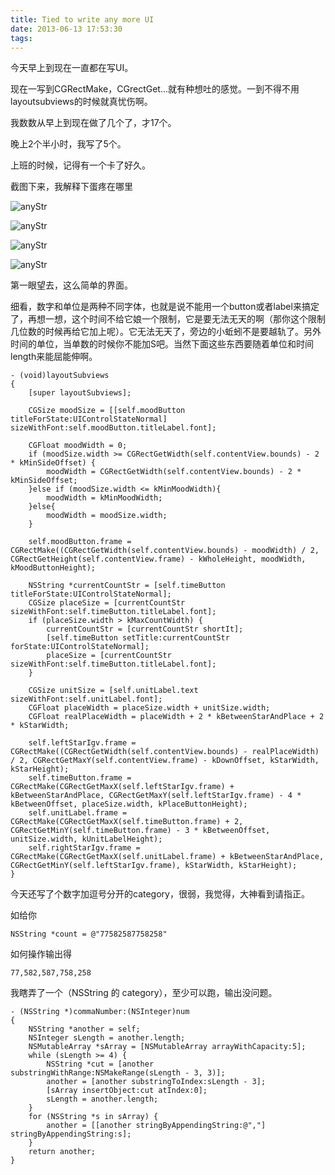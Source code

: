 ```yaml
---
title: Tied to write any more UI
date: 2013-06-13 17:53:30
tags:
---
```


今天早上到现在一直都在写UI。

现在一写到CGRectMake，CGrectGet...就有种想吐的感觉。一到不得不用layoutsubviews的时候就真忧伤啊。

我数数从早上到现在做了几个了，才17个。

晚上2个半小时，我写了5个。

上班的时候，记得有一个卡了好久。

截图下来，我解释下蛋疼在哪里

![anyStr](/images/sb1.png "sb1")

![anyStr](/images/sb2.png "sb2")

![anyStr](/images/sb3.png "sb3")

![anyStr](/images/sb4.png "sb4")

第一眼望去，这么简单的界面。

细看，数字和单位是两种不同字体，也就是说不能用一个button或者label来搞定了，再想一想，这个时间不给它娘一个限制，它是要无法无天的啊（那你这个限制几位数的时候再给它加上呢）。它无法无天了，旁边的小蚯蚓不是要越轨了。另外时间的单位，当单数的时候你不能加S吧。当然下面这些东西要随着单位和时间length来能屈能伸啊。

	- (void)layoutSubviews
	{
	    [super layoutSubviews];

	    CGSize moodSize = [[self.moodButton titleForState:UIControlStateNormal] sizeWithFont:self.moodButton.titleLabel.font];

	    CGFloat moodWidth = 0;
	    if (moodSize.width >= CGRectGetWidth(self.contentView.bounds) - 2 * kMinSideOffset) {
	        moodWidth = CGRectGetWidth(self.contentView.bounds) - 2 * kMinSideOffset;
	    }else if (moodSize.width <= kMinMoodWidth){
	        moodWidth = kMinMoodWidth;
	    }else{
	        moodWidth = moodSize.width;
	    }

	    self.moodButton.frame = CGRectMake((CGRectGetWidth(self.contentView.bounds) - moodWidth) / 2, CGRectGetHeight(self.contentView.frame) - kWholeHeight, moodWidth, kMoodButtonHeight);

	    NSString *currentCountStr = [self.timeButton titleForState:UIControlStateNormal];
	    CGSize placeSize = [currentCountStr sizeWithFont:self.timeButton.titleLabel.font];
	    if (placeSize.width > kMaxCountWidth) {
	        currentCountStr = [currentCountStr shortIt];
	        [self.timeButton setTitle:currentCountStr forState:UIControlStateNormal];
	        placeSize = [currentCountStr sizeWithFont:self.timeButton.titleLabel.font];
	    }

	    CGSize unitSize = [self.unitLabel.text sizeWithFont:self.unitLabel.font];
	    CGFloat placeWidth = placeSize.width + unitSize.width;
	    CGFloat realPlaceWidth = placeWidth + 2 * kBetweenStarAndPlace + 2 * kStarWidth;

	    self.leftStarIgv.frame = CGRectMake((CGRectGetWidth(self.contentView.bounds) - realPlaceWidth) / 2, CGRectGetMaxY(self.contentView.frame) - kDownOffset, kStarWidth, kStarHeight);
	    self.timeButton.frame = CGRectMake(CGRectGetMaxX(self.leftStarIgv.frame) + kBetweenStarAndPlace, CGRectGetMaxY(self.leftStarIgv.frame) - 4 * kBetweenOffset, placeSize.width, kPlaceButtonHeight);
	    self.unitLabel.frame = CGRectMake(CGRectGetMaxX(self.timeButton.frame) + 2, CGRectGetMinY(self.timeButton.frame) - 3 * kBetweenOffset, unitSize.width, kUnitLabelHeight);
	    self.rightStarIgv.frame = CGRectMake(CGRectGetMaxX(self.unitLabel.frame) + kBetweenStarAndPlace, CGRectGetMinY(self.leftStarIgv.frame), kStarWidth, kStarHeight);
	}

今天还写了个数字加逗号分开的category，很弱，我觉得，大神看到请指正。

如给你

	NSString *count = @"77582587758258"

如何操作输出得

	77,582,587,758,258

我瞎弄了一个（NSString 的 category），至少可以跑，输出没问题。

	- (NSString *)commaNumber:(NSInteger)num
	{
	    NSString *another = self;
	    NSInteger sLength = another.length;
	    NSMutableArray *sArray = [NSMutableArray arrayWithCapacity:5];
	    while (sLength >= 4) {
	        NSString *cut = [another substringWithRange:NSMakeRange(sLength - 3, 3)];
	        another = [another substringToIndex:sLength - 3];
	        [sArray insertObject:cut atIndex:0];
	        sLength = another.length;
	    }
	    for (NSString *s in sArray) {
	        another = [[another stringByAppendingString:@","] stringByAppendingString:s];
	    }
	    return another;
	}
